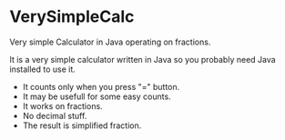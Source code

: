 # VerySimpleCalc
Very simple Calculator in Java operating on fractions.

It is a very simple calculator written in Java
so you probably need Java installed to use it.

- It counts only when you press "=" button. 
- It may be usefull for some easy counts. 
- It works on fractions.
- No decimal stuff.
- The result is simplified fraction.
